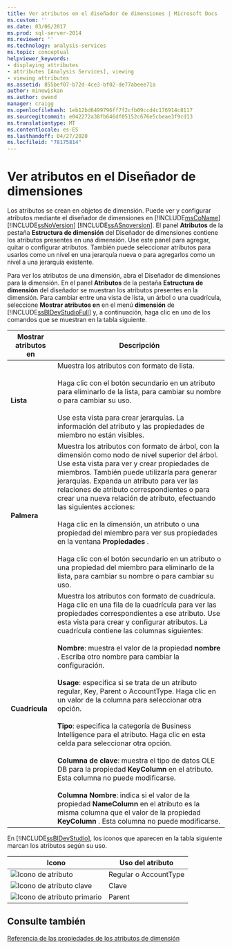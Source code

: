 ```yaml
---
title: Ver atributos en el diseñador de dimensiones | Microsoft Docs
ms.custom: ''
ms.date: 03/06/2017
ms.prod: sql-server-2014
ms.reviewer: ''
ms.technology: analysis-services
ms.topic: conceptual
helpviewer_keywords:
- displaying attributes
- attributes [Analysis Services], viewing
- viewing attributes
ms.assetid: 855bef07-b72d-4ce3-bf02-de77abeee71a
author: minewiskan
ms.author: owend
manager: craigg
ms.openlocfilehash: 1eb12bd6499796ff7f2cfb09ccd4c176914c8117
ms.sourcegitcommit: e042272a38fb646df05152c676e5cbeae3f9cd13
ms.translationtype: MT
ms.contentlocale: es-ES
ms.lasthandoff: 04/27/2020
ms.locfileid: "78175814"
---
```

# <a name="view-attributes-in-dimension-designer"></a>Ver atributos en el Diseñador de dimensiones
  Los atributos se crean en objetos de dimensión. Puede ver y configurar atributos mediante el diseñador de dimensiones en [!INCLUDE[msCoName](../../includes/msconame-md.md)] [!INCLUDE[ssNoVersion](../../includes/ssnoversion-md.md)] [!INCLUDE[ssASnoversion](../../includes/ssasnoversion-md.md)]. El panel **Atributos** de la pestaña **Estructura de dimensión** del Diseñador de dimensiones contiene los atributos presentes en una dimensión. Use este panel para agregar, quitar o configurar atributos. También puede seleccionar atributos para usarlos como un nivel en una jerarquía nueva o para agregarlos como un nivel a una jerarquía existente.

 Para ver los atributos de una dimensión, abra el Diseñador de dimensiones para la dimensión. En el panel **Atributos** de la pestaña **Estructura de dimensión**  del diseñador se muestran los atributos presentes en la dimensión. Para cambiar entre una vista de lista, un árbol o una cuadrícula, seleccione **Mostrar atributos en** en el menú **dimensión** de [!INCLUDE[ssBIDevStudioFull](../../includes/ssbidevstudiofull-md.md)] y, a continuación, haga clic en uno de los comandos que se muestran en la tabla siguiente.

|Mostrar atributos en|Descripción|
|------------------------|-----------------|
|**Lista**|Muestra los atributos con formato de lista.<br /><br /> Haga clic con el botón secundario en un atributo para eliminarlo de la lista, para cambiar su nombre o para cambiar su uso.<br /><br /> Use esta vista para crear jerarquías. La información del atributo y las propiedades de miembro no están visibles.|
|**Palmera**|Muestra los atributos con formato de árbol, con la dimensión como nodo de nivel superior del árbol. Use esta vista para ver y crear propiedades de miembros. También puede utilizarla para generar jerarquías. Expanda un atributo para ver las relaciones de atributo correspondientes o para crear una nueva relación de atributo, efectuando las siguientes acciones:<br /><br /> Haga clic en la dimensión, un atributo o una propiedad del miembro para ver sus propiedades en la ventana **Propiedades** .<br /><br /> Haga clic con el botón secundario en un atributo o una propiedad del miembro para eliminarlo de la lista, para cambiar su nombre o para cambiar su uso.|
|**Cuadrícula**|Muestra los atributos con formato de cuadrícula. Haga clic en una fila de la cuadrícula para ver las propiedades correspondientes a ese atributo.  Use esta vista para crear y configurar atributos. La cuadrícula contiene las columnas siguientes:<br /><br /> **Nombre**: muestra el valor de la propiedad **nombre** . Escriba otro nombre para cambiar la configuración.<br /><br /> **Usage**: especifica si se trata de un atributo regular, Key, Parent o AccountType. Haga clic en un valor de la columna para seleccionar otra opción.<br /><br /> **Tipo**: especifica la categoría de Business Intelligence para el atributo. Haga clic en esta celda para seleccionar otra opción.<br /><br /> **Columna de clave**: muestra el tipo de datos OLE DB para la propiedad **KeyColumn** en el atributo. Esta columna no puede modificarse.<br /><br /> **Columna Nombre**: indica si el valor de la propiedad **NameColumn** en el atributo es la misma columna que el valor de la propiedad **KeyColumn** . Esta columna no puede modificarse.|

 En [!INCLUDE[ssBIDevStudio](../../includes/ssbidevstudio-md.md)], los iconos que aparecen en la tabla siguiente marcan los atributos según su uso.

|Icono|Uso del atributo|
|----------|---------------------|
|![Icono de atributo](../media/as-icon-attribute.gif "Icono de atributo")|Regular o AccountType|
|![Icono de atributo clave](../media/as-icon-key-attribute.gif "Icono de atributo clave")|Clave|
|![Icono de atributo primario](../media/as-icon-parent-attribute.gif "Icono de atributo primario")|Parent|

## <a name="see-also"></a>Consulte también
 [Referencia de las propiedades de los atributos de dimensión](dimension-attribute-properties-reference.md)


